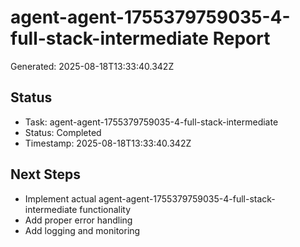 # agent-agent-1755379759035-4-full-stack-intermediate Report

Generated: 2025-08-18T13:33:40.342Z

## Status
- Task: agent-agent-1755379759035-4-full-stack-intermediate
- Status: Completed
- Timestamp: 2025-08-18T13:33:40.342Z

## Next Steps
- Implement actual agent-agent-1755379759035-4-full-stack-intermediate functionality
- Add proper error handling
- Add logging and monitoring
